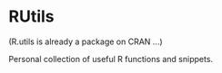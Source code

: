# RUtils
(R.utils is already a package on CRAN ...)

Personal collection of useful R functions and snippets.

